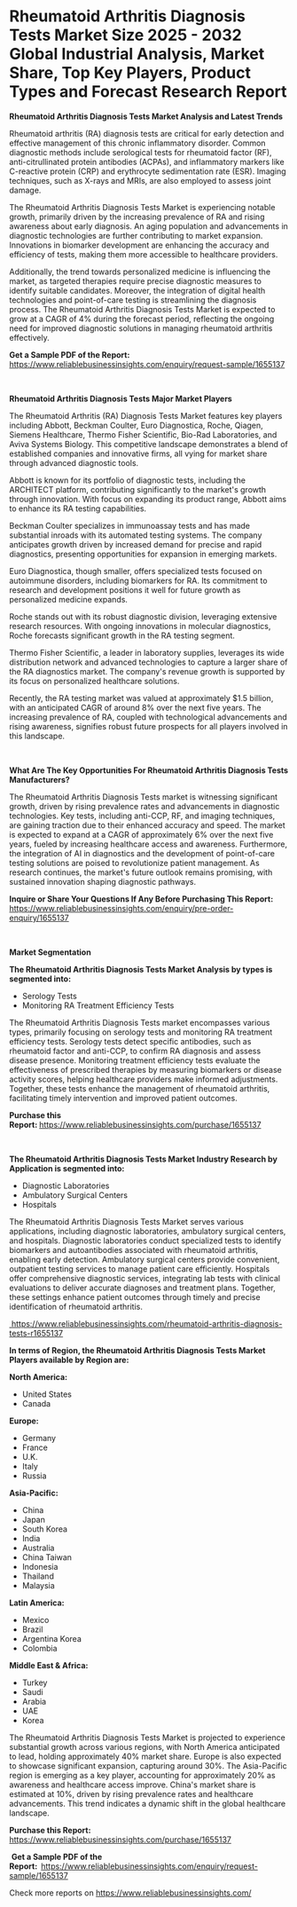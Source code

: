<p><h1>Rheumatoid Arthritis Diagnosis Tests Market Size 2025 - 2032 Global Industrial Analysis, Market Share, Top Key Players, Product Types and Forecast Research Report</h1></p><p><strong>Rheumatoid Arthritis Diagnosis Tests Market Analysis and Latest Trends</strong></p>
<p><p>Rheumatoid arthritis (RA) diagnosis tests are critical for early detection and effective management of this chronic inflammatory disorder. Common diagnostic methods include serological tests for rheumatoid factor (RF), anti-citrullinated protein antibodies (ACPAs), and inflammatory markers like C-reactive protein (CRP) and erythrocyte sedimentation rate (ESR). Imaging techniques, such as X-rays and MRIs, are also employed to assess joint damage.</p><p>The Rheumatoid Arthritis Diagnosis Tests Market is experiencing notable growth, primarily driven by the increasing prevalence of RA and rising awareness about early diagnosis. An aging population and advancements in diagnostic technologies are further contributing to market expansion. Innovations in biomarker development are enhancing the accuracy and efficiency of tests, making them more accessible to healthcare providers.</p><p>Additionally, the trend towards personalized medicine is influencing the market, as targeted therapies require precise diagnostic measures to identify suitable candidates. Moreover, the integration of digital health technologies and point-of-care testing is streamlining the diagnosis process. The Rheumatoid Arthritis Diagnosis Tests Market is expected to grow at a CAGR of 4% during the forecast period, reflecting the ongoing need for improved diagnostic solutions in managing rheumatoid arthritis effectively.</p></p>
<p><strong>Get a Sample PDF of the Report:&nbsp;</strong> <a href="https://www.reliablebusinessinsights.com/enquiry/request-sample/1655137?utm_campaign=2629&utm_medium=2&utm_source=Github&utm_content=ia&utm_term=07032025&utm_id=rheumatoid-arthritis-diagnosis-tests">https://www.reliablebusinessinsights.com/enquiry/request-sample/1655137</a></p>
<p>&nbsp;</p>
<p><strong>Rheumatoid Arthritis Diagnosis Tests Major Market Players</strong></p>
<p><p>The Rheumatoid Arthritis (RA) Diagnosis Tests Market features key players including Abbott, Beckman Coulter, Euro Diagnostica, Roche, Qiagen, Siemens Healthcare, Thermo Fisher Scientific, Bio-Rad Laboratories, and Aviva Systems Biology. This competitive landscape demonstrates a blend of established companies and innovative firms, all vying for market share through advanced diagnostic tools.</p><p>Abbott is known for its portfolio of diagnostic tests, including the ARCHITECT platform, contributing significantly to the market's growth through innovation. With focus on expanding its product range, Abbott aims to enhance its RA testing capabilities.</p><p>Beckman Coulter specializes in immunoassay tests and has made substantial inroads with its automated testing systems. The company anticipates growth driven by increased demand for precise and rapid diagnostics, presenting opportunities for expansion in emerging markets.</p><p>Euro Diagnostica, though smaller, offers specialized tests focused on autoimmune disorders, including biomarkers for RA. Its commitment to research and development positions it well for future growth as personalized medicine expands.</p><p>Roche stands out with its robust diagnostic division, leveraging extensive research resources. With ongoing innovations in molecular diagnostics, Roche forecasts significant growth in the RA testing segment.</p><p>Thermo Fisher Scientific, a leader in laboratory supplies, leverages its wide distribution network and advanced technologies to capture a larger share of the RA diagnostics market. The company's revenue growth is supported by its focus on personalized healthcare solutions.</p><p>Recently, the RA testing market was valued at approximately $1.5 billion, with an anticipated CAGR of around 8% over the next five years. The increasing prevalence of RA, coupled with technological advancements and rising awareness, signifies robust future prospects for all players involved in this landscape.</p></p>
<p>&nbsp;</p>
<p><strong>What Are The Key Opportunities For Rheumatoid Arthritis Diagnosis Tests Manufacturers?</strong></p>
<p><p>The Rheumatoid Arthritis Diagnosis Tests market is witnessing significant growth, driven by rising prevalence rates and advancements in diagnostic technologies. Key tests, including anti-CCP, RF, and imaging techniques, are gaining traction due to their enhanced accuracy and speed. The market is expected to expand at a CAGR of approximately 6% over the next five years, fueled by increasing healthcare access and awareness. Furthermore, the integration of AI in diagnostics and the development of point-of-care testing solutions are poised to revolutionize patient management. As research continues, the market's future outlook remains promising, with sustained innovation shaping diagnostic pathways.</p></p>
<p><strong>Inquire or Share Your Questions If Any Before Purchasing This Report:</strong> <a href="https://www.reliablebusinessinsights.com/enquiry/pre-order-enquiry/1655137?utm_campaign=2629&utm_medium=2&utm_source=Github&utm_content=ia&utm_term=07032025&utm_id=rheumatoid-arthritis-diagnosis-tests">https://www.reliablebusinessinsights.com/enquiry/pre-order-enquiry/1655137</a></p>
<p>&nbsp;</p>
<p><strong>Market Segmentation</strong></p>
<p><strong>The Rheumatoid Arthritis Diagnosis Tests Market Analysis by types is segmented into:</strong></p>
<p><ul><li>Serology Tests</li><li>Monitoring RA Treatment Efficiency Tests</li></ul></p>
<p><p>The Rheumatoid Arthritis Diagnosis Tests market encompasses various types, primarily focusing on serology tests and monitoring RA treatment efficiency tests. Serology tests detect specific antibodies, such as rheumatoid factor and anti-CCP, to confirm RA diagnosis and assess disease presence. Monitoring treatment efficiency tests evaluate the effectiveness of prescribed therapies by measuring biomarkers or disease activity scores, helping healthcare providers make informed adjustments. Together, these tests enhance the management of rheumatoid arthritis, facilitating timely intervention and improved patient outcomes.</p></p>
<p><strong>Purchase this Report:&nbsp;</strong><a href="https://www.reliablebusinessinsights.com/purchase/1655137?utm_campaign=2629&utm_medium=2&utm_source=Github&utm_content=ia&utm_term=07032025&utm_id=rheumatoid-arthritis-diagnosis-tests">https://www.reliablebusinessinsights.com/purchase/1655137</a></p>
<p>&nbsp;</p>
<p><strong>The Rheumatoid Arthritis Diagnosis Tests Market Industry Research by Application is segmented into:</strong></p>
<p><ul><li>Diagnostic Laboratories</li><li>Ambulatory Surgical Centers</li><li>Hospitals</li></ul></p>
<p><p>The Rheumatoid Arthritis Diagnosis Tests Market serves various applications, including diagnostic laboratories, ambulatory surgical centers, and hospitals. Diagnostic laboratories conduct specialized tests to identify biomarkers and autoantibodies associated with rheumatoid arthritis, enabling early detection. Ambulatory surgical centers provide convenient, outpatient testing services to manage patient care efficiently. Hospitals offer comprehensive diagnostic services, integrating lab tests with clinical evaluations to deliver accurate diagnoses and treatment plans. Together, these settings enhance patient outcomes through timely and precise identification of rheumatoid arthritis.</p></p>
<p><a href="https://www.reliablebusinessinsights.com/rheumatoid-arthritis-diagnosis-tests-r1655137?utm_campaign=2629&utm_medium=2&utm_source=Github&utm_content=ia&utm_term=07032025&utm_id=rheumatoid-arthritis-diagnosis-tests">&nbsp;https://www.reliablebusinessinsights.com/rheumatoid-arthritis-diagnosis-tests-r1655137</a></p>
<p><strong>In terms of Region, the Rheumatoid Arthritis Diagnosis Tests Market Players available by Region are:</strong></p>
<p>
    <p> <strong> North America: </strong>
        <ul>
            <li>United States</li>
            <li>Canada</li>
        </ul>
        </p> 
    <p> <strong> Europe: </strong>
        <ul>
            <li>Germany</li>
            <li>France</li>
            <li>U.K.</li>
            <li>Italy</li>
            <li>Russia</li>
        </ul>
        </p> 
    <p> <strong> Asia-Pacific: </strong>
        <ul>
            <li>China</li>
            <li>Japan</li>
            <li>South Korea</li>
            <li>India</li>
            <li>Australia</li>
            <li>China Taiwan</li>
            <li>Indonesia</li>
            <li>Thailand</li>
            <li>Malaysia</li>
        </ul>
        </p> 
    <p> <strong> Latin America: </strong>
        <ul>
            <li>Mexico</li>
            <li>Brazil</li>
            <li>Argentina Korea</li>
            <li>Colombia</li>
        </ul>
        </p> 
    <p> <strong> Middle East & Africa: </strong>
        <ul>
            <li>Turkey</li>
            <li>Saudi</li>
            <li>Arabia</li>
            <li>UAE</li>
            <li>Korea</li>
        </ul>
    </p>
    </p>
<p><p>The Rheumatoid Arthritis Diagnosis Tests Market is projected to experience substantial growth across various regions, with North America anticipated to lead, holding approximately 40% market share. Europe is also expected to showcase significant expansion, capturing around 30%. The Asia-Pacific region is emerging as a key player, accounting for approximately 20% as awareness and healthcare access improve. China's market share is estimated at 10%, driven by rising prevalence rates and healthcare advancements. This trend indicates a dynamic shift in the global healthcare landscape.</p></p>
<p><strong>Purchase this Report: </strong><a href="https://www.reliablebusinessinsights.com/purchase/1655137?utm_campaign=2629&utm_medium=2&utm_source=Github&utm_content=ia&utm_term=07032025&utm_id=rheumatoid-arthritis-diagnosis-tests">https://www.reliablebusinessinsights.com/purchase/1655137</a></p>
<p>&nbsp;<strong>Get a Sample PDF of the Report:&nbsp;&nbsp;</strong><a href="https://www.reliablebusinessinsights.com/enquiry/request-sample/1655137?utm_campaign=2629&utm_medium=2&utm_source=Github&utm_content=ia&utm_term=07032025&utm_id=rheumatoid-arthritis-diagnosis-tests">https://www.reliablebusinessinsights.com/enquiry/request-sample/1655137</a></p>
<p><strong></strong></p>
<p>Check more reports on <a href="https://www.reliablebusinessinsights.com/?utm_campaign=2629&utm_medium=2&utm_source=Github&utm_content=ia&utm_term=07032025&utm_id=rheumatoid-arthritis-diagnosis-tests">https://www.reliablebusinessinsights.com/</a></p>